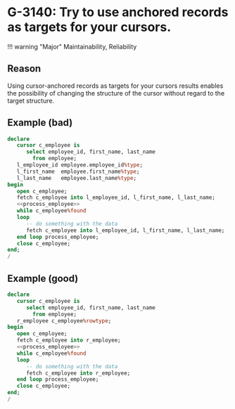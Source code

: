 # G-3140: Try to use anchored records as targets for your cursors. 

!!! warning "Major"
    Maintainability, Reliability

## Reason

Using cursor-anchored records as targets for your cursors results enables the possibility of changing the structure of the cursor without regard to the target structure.

## Example (bad)

```sql
declare
   cursor c_employee is
      select employee_id, first_name, last_name
        from employee;
   l_employee_id employee.employee_id%type;
   l_first_name  employee.first_name%type;
   l_last_name   employee.last_name%type;
begin
   open c_employee;
   fetch c_employee into l_employee_id, l_first_name, l_last_name;
   <<process_employee>>
   while c_employee%found
   loop
      -- do something with the data
      fetch c_employee into l_employee_id, l_first_name, l_last_name;
   end loop process_employee;
   close c_employee;
end;
/
```

## Example (good)

```sql
declare
   cursor c_employee is
      select employee_id, first_name, last_name
        from employee;
   r_employee c_employee%rowtype;
begin
   open c_employee;
   fetch c_employee into r_employee;
   <<process_employee>>
   while c_employee%found
   loop
      -- do something with the data
      fetch c_employee into r_employee;
   end loop process_employee;
   close c_employee;
end;
/
```
